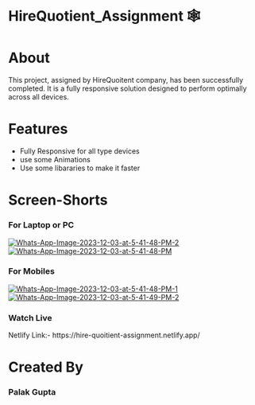 <html>
  <body>
    <h1 class="h1">
      HireQuotient_Assignment 🕸️
    </h1>
    <h1>About</h1>
    <span>This project, assigned by HireQuoitent company, has been successfully completed. It is a fully responsive solution designed to perform optimally across all devices.</span>
    <h1>Features</h1>
    <ul>
      <li>Fully Responsive for all type devices</li>
      <li> use some Animations</li>
      <li>Use some libararies to make it faster</li>
    </ul>
    <h1> Screen-Shorts</h1>
    <h3>For Laptop or PC </h3>
    <a href="https://ibb.co/d6f4kXg"><img src="https://i.ibb.co/RPgTQty/Whats-App-Image-2023-12-03-at-5-41-48-PM-2.jpg" alt="Whats-App-Image-2023-12-03-at-5-41-48-PM-2" border="0" /></a>
    <a href="https://ibb.co/JkPG5XB"><img src="https://i.ibb.co/QmGTrsb/Whats-App-Image-2023-12-03-at-5-41-48-PM.jpg" alt="Whats-App-Image-2023-12-03-at-5-41-48-PM" border="0" /></a>
    <h3>For Mobiles</h3>
     <a href="https://imgbb.com/"><img src="https://i.ibb.co/m5xmsfV/Whats-App-Image-2023-12-03-at-5-41-48-PM-1.jpg" alt="Whats-App-Image-2023-12-03-at-5-41-48-PM-1" border="0" /></a>
    <a href="https://imgbb.com/"><img src="https://i.ibb.co/xf8D4CM/Whats-App-Image-2023-12-03-at-5-41-49-PM-2.jpg" alt="Whats-App-Image-2023-12-03-at-5-41-49-PM-2" border="0" /></a>

   <h3>Watch Live</h3>
   Netlify Link:- https://hire-quoitient-assignment.netlify.app/
   <h1>Created By</h1>
   <h3>Palak Gupta</h3>
   
  </body>

</html>


